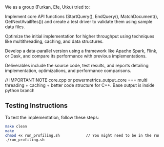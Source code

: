 We as a group (Furkan, Efe, Utku) tried to:

Implement core API functions (StartQuery(), EndQuery(), MatchDocument(), GetNextAvailRes()) and create a test driver to validate them using sample data files.

Optimize the initial implementation for higher throughput using techniques like multithreading, caching, and data structures.

Develop a data-parallel version using a framework like Apache Spark, Flink, or Dask, and compare its performance with previous implementations.

Deliverables include the source code, test results, and reports detailing implementation, optimizations, and performance comparisons.

// IMPORTANT NOTE
core.cpp or powermetrics_output_core === multi threading + caching + better code structure for C++.
Base output is inside python branch

## Testing Instructions

To test the implementation, follow these steps:

```bash
make clean
make
chmod +x run_profiling.sh            // You might need to be in the run_profiling.sh directory
./run_profiling.sh
```
